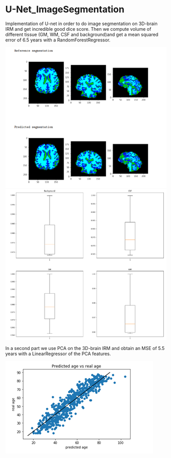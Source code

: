 # U-Net_ImageSegmentation
Implementation of U-net in order to do image segmentation on 3D-brain IRM and get incredible good dice score. Then we compute volume of different tissue (GM, WM, CSF and background)and get a mean squared error of 6.5 years with a RandomForestRegressor.

![alt text](https://github.com/cachett/U-Net_ImageSegmentation/blob/master/segmentationbrain.PNG)
![alt text](https://github.com/cachett/U-Net_ImageSegmentation/blob/master/box-whisker.PNG)

In a second part we use PCA on the 3D-brain IRM and obtain an MSE of 5.5 years with a LinearRegressor of the PCA features.

![alt text](https://github.com/cachett/U-Net_ImageSegmentation/blob/master/age.PNG)
